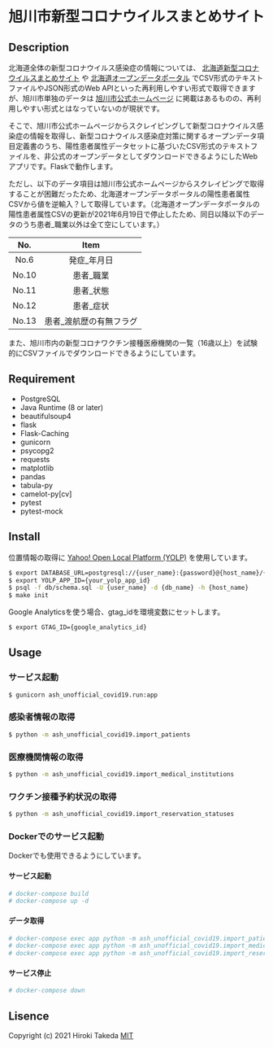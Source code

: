 # 旭川市新型コロナウイルスまとめサイト

## Description

北海道全体の新型コロナウイルス感染症の情報については、 [北海道新型コロナウイルスまとめサイト](https://stopcovid19.hokkaido.dev/) や [北海道オープンデータポータル](https://www.harp.lg.jp/opendata/) でCSV形式のテキストファイルやJSON形式のWeb APIといった再利用しやすい形式で取得できますが、旭川市単独のデータは [旭川市公式ホームページ](https://www.city.asahikawa.hokkaido.jp/kurashi/135/136/150/d068529.html) に掲載はあるものの、再利用しやすい形式とはなっていないのが現状です。

そこで、旭川市公式ホームページからスクレイピングして新型コロナウイルス感染症の情報を取得し、新型コロナウイルス感染症対策に関するオープンデータ項目定義書のうち、陽性患者属性データセットに基づいたCSV形式のテキストファイルを、非公式のオープンデータとしてダウンロードできるようにしたWebアプリです。Flaskで動作します。

ただし、以下のデータ項目は旭川市公式ホームページからスクレイピングで取得することが困難だったため、北海道オープンデータポータルの陽性患者属性CSVから値を逆輸入？して取得しています。（北海道オープンデータポータルの陽性患者属性CSVの更新が2021年6月19日で停止したため、同日以降以下のデータのうち患者_職業以外は全て空にしています。）

| No.   | Item                    |
|:-----:|:-----------------------:|
| No.6  | 発症_年月日             |
| No.10 | 患者_職業               |
| No.11 | 患者_状態               |
| No.12 | 患者_症状               |
| No.13 | 患者_渡航歴の有無フラグ |

また、旭川市内の新型コロナワクチン接種医療機関の一覧（16歳以上）を試験的にCSVファイルでダウンロードできるようにしています。

## Requirement

- PostgreSQL
- Java Runtime (8 or later)
- beautifulsoup4
- flask
- Flask-Caching
- gunicorn
- psycopg2
- requests
- matplotlib
- pandas
- tabula-py
- camelot-py[cv]
- pytest
- pytest-mock

## Install

位置情報の取得に [Yahoo! Open Local Platform (YOLP)](https://developer.yahoo.co.jp/webapi/map/) を使用しています。

```bash
$ export DATABASE_URL=postgresql://{user_name}:{password}@{host_name}/{db_name}
$ export YOLP_APP_ID={your_yolp_app_id}
$ psql -f db/schema.sql -U {user_name} -d {db_name} -h {host_name}
$ make init
```

Google Analyticsを使う場合、gtag_idを環境変数にセットします。

```bash
$ export GTAG_ID={google_analytics_id}
```

## Usage
### サービス起動

```bash
$ gunicorn ash_unofficial_covid19.run:app
```

### 感染者情報の取得

```bash
$ python -m ash_unofficial_covid19.import_patients
```

### 医療機関情報の取得

```bash
$ python -m ash_unofficial_covid19.import_medical_institutions
```

### ワクチン接種予約状況の取得

```bash
$ python -m ash_unofficial_covid19.import_reservation_statuses
```

### Dockerでのサービス起動

Dockerでも使用できるようにしています。

#### サービス起動

```bash
# docker-compose build
# docker-compose up -d
```

#### データ取得

```bash
# docker-compose exec app python -m ash_unofficial_covid19.import_patients
# docker-compose exec app python -m ash_unofficial_covid19.import_medical_institutions
# docker-compose exec app python -m ash_unofficial_covid19.import_reservation_statuses
```

#### サービス停止

```bash
# docker-compose down
```

## Lisence

Copyright (c) 2021 Hiroki Takeda
[MIT](http://opensource.org/licenses/mit-license.php)
